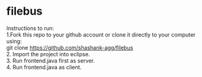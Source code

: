 # filebus
Instructions to run:  
1.Fork this repo to your github account or clone it directly to your computer using:   
  git clone https://github.com/shashank-agg/filebus  
2. Import the project into eclipse.  
3. Run frontend.java first as server.  
4. Run frontend.java as client.
